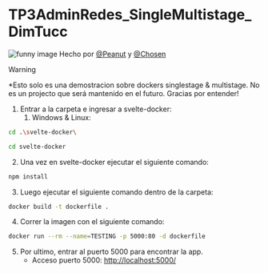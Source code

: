 # TP3AdminRedes_SingleMultistage_DimTucc
![funny image](https://miro.medium.com/v2/resize:fit:1400/format:webp/1*d4l9rmmtG0H9EVZlYNaZLQ.png)
Hecho por [@Peanut](https://github.com/PeanutSouth) y [@Chosen](https://github.com/TheChosenOne7373836)

> [!Warning]
*Esto solo es una demostracion sobre dockers singlestage & multistage. No es un projecto que será mantenido en el futuro. Gracias por entender!

1) Entrar a la carpeta e ingresar a svelte-docker:
   1. Windows & Linux:  
```sh
cd .\svelte-docker\
```
```sh
cd svelte-docker
```

2) Una vez en svelte-docker ejecutar el siguiente comando: 
```sh
npm install
```

3) Luego ejecutar el siguiente comando dentro de la carpeta: 
```sh 
docker build -t dockerfile .
```

4) Correr la imagen con el siguiente comando:
```sh 
docker run --rm --name=TESTING -p 5000:80 -d dockerfile
```

5) Por ultimo, entrar al puerto 5000 para encontrar la app. 
    - Acceso puerto 5000: [http://localhost:5000/](http://localhost:5000/)
